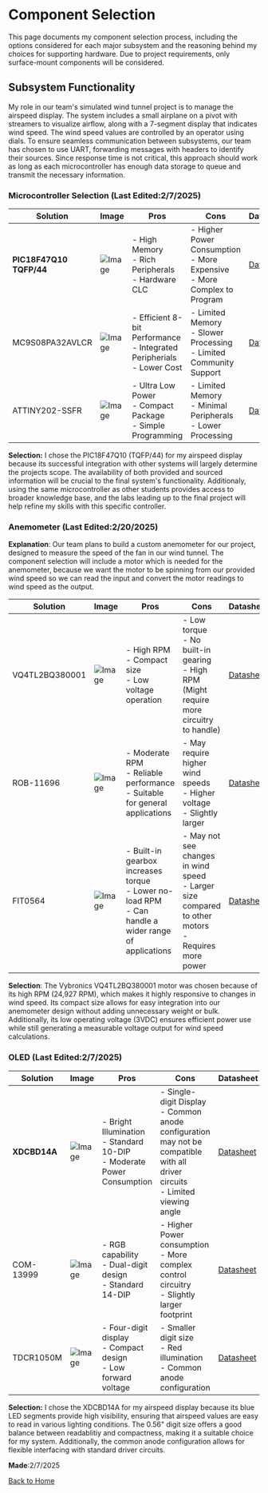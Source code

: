 # Component Selection

This page documents my component selection process, including the options considered for each major subsystem and the reasoning behind my choices for supporting hardware. Due to project requirements, only surface-mount components will be considered.

## Subsystem Functionality
My role in our team's simulated wind tunnel project is to manage the airspeed display. The system includes a small airplane on a pivot with streamers to visualize airflow, along with a 7-segment display that indicates wind speed. The wind speed values are controlled by an operator using dials. To ensure seamless communication between subsystems, our team has chosen to use UART, forwarding messages with headers to identify their sources. Since response time is not critical, this approach should work as long as each microcontroller has enough data storage to queue and transmit the necessary information.

### Microcontroller Selection (__Last Edited__:2/7/2025)
Solution    | Image | Pros   | Cons  | Datasheet
------------|-------|--------|-------|----------
__PIC18F47Q10 TQFP/44__ | ![Image](https://mm.digikey.com/Volume0/opasdata/d220001/medias/images/4564/150%7EC04-076%7EPT%7E44.JPG) |- High Memory <br> - Rich Peripherals <br> - Hardware CLC | - Higher Power Consumption <br> - More Expensive <br> - More Complex to Program | [Datasheet](https://www.digikey.com/en/products/detail/microchip-technology/PIC18F47Q10-I-PT/10187786)
MC9S08PA32AVLCR | ![Image](https://mm.digikey.com/Volume0/opasdata/d220001/medias/images/6347/568%7ESOT358-3%7EAC%2CFA%2CFJ%2CLC%2CPB%7E32.jpg) | - Efficient 8-bit Performance <br> - Integrated Peripherials <br> - Lower Cost | - Limited Memory <br> - Slower Processing <br> - Limited Community Support | [Datasheet](https://www.nxp.com/docs/en/data-sheet/MC9S08PA60_Rev1.pdf)
ATTINY202-SSFR | ![Image](https://mm.digikey.com/Volume0/opasdata/d220001/medias/images/4818/150%3B-8S1%3B-%3B-8.jpg) | - Ultra Low Power <br> - Compact Package <br> - Simple Programming | - Limited Memory <br> - Minimal Peripherals <br> - Lower Processing | [Datasheet](http://ww1.microchip.com/downloads/en/DeviceDoc/ATtiny202-402-AVR-MCU-with-Core-Independent-Peripherals_and-picoPower-40001969A.pdf)

__Selection:__ I chose the PIC18F47Q10 (TQFP/44) for my airspeed display because its successful integration with other systems will largely determine the projects scope. The availability of both provided and sourced information will be crucial to the final system's functionality. Additionaly, using the same microcontroller as other students provides access to broader knowledge base, and the labs leading up to the final project will help refine my skills with this specific controller.

### Anemometer (__Last Edited__:2/20/2025)

__Explanation__: Our team plans to build a custom anemometer for our project, designed to measure the speed of the fan in our wind tunnel. The component selection will include a motor which is needed for the anemometer, because we want the motor to be spinning from our provided wind speed so we can read the input and convert the motor readings to wind speed as the output.

Solution    | Image | Pros   | Cons  | Datasheet
------------|-------|--------|-------|----------
VQ4TL2BQ380001 | ![Image](https://mm.digikey.com/Volume0/opasdata/d220001/medias/images/2543/MFG_Q4_MICRO-MOTOR.jpg) | - High RPM <br> - Compact size <br> - Low voltage operation | - Low torque <br> - No built-in gearing <br> - High RPM (Might require more circuitry to handle) | [Datasheet](https://www.vybronics.com/dc-micro-drive-motors/v-q4tl2bq380001)
ROB-11696 | ![Image](https://mm.digikey.com/Volume0/opasdata/d220001/medias/images/1794/MFG_ROB-11696.jpg) | - Moderate RPM <br> - Reliable performance <br> - Suitable for general applications | - May require higher wind speeds <br> - Higher voltage <br> - Slightly larger | [Datasheet](https://mm.digikey.com/Volume0/opasdata/d220001/medias/docus/951/ROB-11696_Web.pdf)
FIT0564 | ![Image](https://mm.digikey.com/Volume0/opasdata/d220001/medias/images/3167/FIT0564.jpg) | - Built-in gearbox increases torque <br> - Lower no-load RPM <br> - Can handle a wider range of applications | - May not see changes in wind speed <br> - Larger size compared to other motors <br> - Requires more power | [Datasheet](https://mm.digikey.com/Volume0/opasdata/d220001/medias/docus/778/FIT0564_Web.pdf)

__Selection__: The Vybronics VQ4TL2BQ380001 motor was chosen because of its high RPM (24,927 RPM), which makes it highly responsive to changes in wind speed. Its compact size allows for easy integration into our anemometer design without adding unnecessary weight or bulk. Additionally, its low operating voltage (3VDC) ensures efficient power use while still generating a measurable voltage output for wind speed calculations.

### OLED (__Last Edited__:2/7/2025)

Solution    | Image | Pros   | Cons  | Datasheet
------------|-------|--------|-------|----------
__XDCBD14A__ | ![Image](https://mm.digikey.com/Volume0/opasdata/d220001/medias/images/3750/MFG_XDCBD14A.jpg) | - Bright Illumination <br> - Standard 10-DIP <br> - Moderate Power Consumption | - Single-digit Display <br> - Common anode configuration may not be compatible with all driver circuits <br> - Limited viewing angle | [Datasheet](https://www.sunledusa.com/products/spec/XDCBD14A.pdf)
COM-13999 | ![Image](https://mm.digikey.com/Volume0/opasdata/d220001/medias/images/2173/MFG_COM-13999.jpg) | - RGB capability <br> - Dual-digit design <br> - Standard 14-DIP | - Higher Power consumption <br> - More complex control circuitry <br> - Slightly larger footprint | [Datasheet](https://cdn.sparkfun.com/datasheets/Components/LED/ACD8143.pdf)
TDCR1050M | ![Image](https://mm.digikey.com/Volume0/opasdata/d220001/medias/images/1123/TDCG1060M.JPG) | - Four-digit display <br> - Compact design <br> - Low forward voltage | - Smaller digit size <br> - Red illumination <br> - Common anode configuration | [Datasheet](https://www.vishay.com/docs/83180/tdcx10x0m.pdf)

__Selection:__ I chose the XDCBD14A for my airspeed display because its blue LED segments provide high visibility, ensuring that airspeed values are easy to read in various lighting conditions. The 0.56" digit size offers a good balance between readablitiy and compactness, making it a suitable choice for my system. Additionally, the common anode configuration allows for flexible interfacing with standard driver circuits.

__Made__:2/7/2025

[Back to Home](index.md)